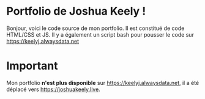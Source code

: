 # Portfolio de Joshua Keely !

Bonjour, voici le code source de mon portfolio. Il est constitué de code HTML/CSS et JS.
Il y a également un script bash pour pousser le code sur https://keelyj.alwaysdata.net


# Important

Mon portfolio **n'est plus disponible** sur https://keelyj.alwaysdata.net, il a été déplacé vers https://joshuakeely.live.



